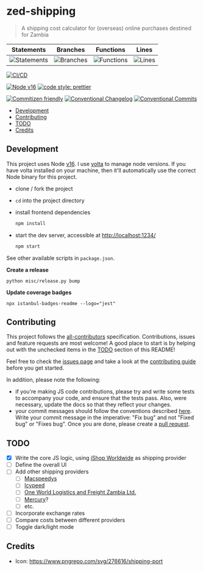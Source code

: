 # zed-shipping

> A shipping cost calculator for (overseas) online purchases destined for Zambia

| Statements                                                                                         | Branches                                                                                       | Functions                                                                                        | Lines                                                                                    |
| -------------------------------------------------------------------------------------------------- | ---------------------------------------------------------------------------------------------- | ------------------------------------------------------------------------------------------------ | ---------------------------------------------------------------------------------------- |
| ![Statements](https://img.shields.io/badge/statements-100%25-brightgreen.svg?style=flat&logo=jest) | ![Branches](https://img.shields.io/badge/branches-100%25-brightgreen.svg?style=flat&logo=jest) | ![Functions](https://img.shields.io/badge/functions-100%25-brightgreen.svg?style=flat&logo=jest) | ![Lines](https://img.shields.io/badge/lines-100%25-brightgreen.svg?style=flat&logo=jest) |

[![CI/CD](https://github.com/engineervix/zed-shipping/actions/workflows/main.yml/badge.svg)](https://github.com/engineervix/zed-shipping/actions/workflows/main.yml)

[![Node v16](https://img.shields.io/badge/Node-v16-teal.svg)](https://nodejs.org/en/blog/release/v16.0.0)
[![code style: prettier](https://img.shields.io/badge/code%20style-prettier-ff69b4.svg)](https://prettier.io/)

[![Commitizen friendly](https://img.shields.io/badge/commitizen-friendly-brightgreen.svg)](http://commitizen.github.io/cz-cli/)
[![Conventional Changelog](https://img.shields.io/badge/changelog-conventional-brightgreen.svg)](http://conventional-changelog.github.io)
[![Conventional Commits](https://img.shields.io/badge/Conventional%20Commits-1.0.0-yellow.svg)](https://conventionalcommits.org)

<!-- START doctoc generated TOC please keep comment here to allow auto update -->
<!-- DON'T EDIT THIS SECTION, INSTEAD RE-RUN doctoc TO UPDATE -->

- [Development](#development)
- [Contributing](#contributing)
- [TODO](#todo)
- [Credits](#credits)

<!-- END doctoc generated TOC please keep comment here to allow auto update -->

## Development

This project uses Node [v16](https://nodejs.org/en/blog/release/v16.0.0). I use [volta](https://volta.sh/) to manage node versions. If you have volta installed on your machine, then it'll automatically use the correct Node binary for this project.

- clone / fork the project
- `cd` into the project directory
- install frontend dependencies

  ```bash
  npm install
  ```

- start the dev server, accessible at <http://localhost:1234/>

  ```bash
  npm start
  ```

See other available scripts in `package.json`.

**Create a release**

```shell
python misc/release.py bump
```

**Update coverage badges**

```shell
npx istanbul-badges-readme --logo="jest"
```

## Contributing

<!-- Thanks goes to these wonderful people ([emoji key](https://allcontributors.org/docs/en/emoji-key)): -->

<!-- ALL-CONTRIBUTORS-LIST:START - Do not remove or modify this section -->
<!-- prettier-ignore-start -->
<!-- markdownlint-disable -->

<!-- markdownlint-restore -->
<!-- prettier-ignore-end -->

<!-- ALL-CONTRIBUTORS-LIST:END -->

This project follows the [all-contributors](https://github.com/all-contributors/all-contributors) specification. Contributions, issues and feature requests are most welcome! A good place to start is by helping out with the unchecked items in the [TODO](#todo) section of this README!

Feel free to check the [issues page](https://github.com/engineervix/zed-shipping/issues) and take a look at the [contributing guide](https://github.com/engineervix/zed-shipping/blob/main/CONTRIBUTING.md) before you get started.

In addition, please note the following:

- if you're making JS code contributions, please try and write some tests to accompany your code, and ensure that the tests pass. Also, were necessary, update the docs so that they reflect your changes.
- your commit messages should follow the conventions described [here](https://www.conventionalcommits.org/en/v1.0.0/). Write your commit message in the imperative: "Fix bug" and not "Fixed bug" or "Fixes bug".
  Once you are done, please create a [pull request](https://github.com/engineervix/zed-shipping/pulls).

## TODO

- [x] Write the core JS logic, using [iShop Worldwide](https://www.ishop-worldwide.com/) as shipping provider
- [ ] Define the overall UI
- [ ] Add other shipping providers
  - [ ] [Macspeedys](https://www.macspeedys.com/)
  - [ ] [Icypeed](https://icypeed.com/)
  - [ ] [One World Logistics and Freight Zambia Ltd.](https://oneworld.co.zm/)
  - [ ] [Mercury](https://icypeed.com/)?
  - [ ] etc.
- [ ] Incorporate exchange rates
- [ ] Compare costs between different providers
- [ ] Toggle dark/light mode

## Credits

- Icon: <https://www.pngrepo.com/svg/276616/shipping-port>

